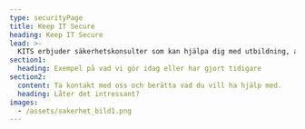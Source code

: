 ```yaml
---
type: securityPage
title: Keep IT Secure
heading: Keep IT Secure
lead: >-
  KITS erbjuder säkerhetskonsulter som kan hjälpa dig med utbildning, arkitektur, hotmodellering och pentester.
section1:
  heading: Exempel på vad vi gör idag eller har gjort tidigare
section2:
  content: Ta kontakt med oss och berätta vad du vill ha hjälp med.
  heading: Låter det intressant?
images:
  - /assets/sakerhet_bild1.png
---
```

